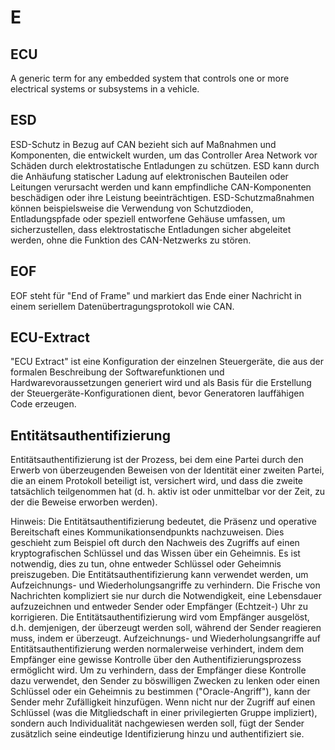 # E

## ECU

A generic term for any embedded system that controls one or more electrical systems or subsystems in a vehicle.

## ESD

ESD-Schutz in Bezug auf CAN bezieht sich auf Maßnahmen und Komponenten, die entwickelt wurden, um das Controller Area Network vor Schäden durch elektrostatische Entladungen zu schützen. ESD kann durch die Anhäufung statischer Ladung auf elektronischen Bauteilen oder Leitungen verursacht werden und kann empfindliche CAN-Komponenten beschädigen oder ihre Leistung beeinträchtigen. ESD-Schutzmaßnahmen können beispielsweise die Verwendung von Schutzdioden, Entladungspfade oder speziell entworfene Gehäuse umfassen, um sicherzustellen, dass elektrostatische Entladungen sicher abgeleitet werden, ohne die Funktion des CAN-Netzwerks zu stören.

## EOF

EOF steht für "End of Frame" und markiert das Ende einer Nachricht in einem seriellem Datenübertragungsprotokoll wie CAN.

## ECU-Extract 

"ECU Extract" ist eine Konfiguration der einzelnen Steuergeräte, die aus der formalen Beschreibung der Softwarefunktionen und Hardwarevoraussetzungen generiert wird und als Basis für die Erstellung der Steuergeräte-Konfigurationen dient, bevor Generatoren lauffähigen Code erzeugen.

## Entitätsauthentifizierung

Entitätsauthentifizierung ist der Prozess, bei dem eine Partei durch den Erwerb von überzeugenden Beweisen von der Identität einer zweiten Partei, die an einem Protokoll beteiligt ist, versichert wird, und dass die zweite tatsächlich teilgenommen hat (d. h. aktiv ist oder unmittelbar vor der Zeit, zu der die Beweise erworben werden).

Hinweis: Die Entitätsauthentifizierung bedeutet, die Präsenz und operative Bereitschaft eines Kommunikationsendpunkts nachzuweisen. Dies geschieht zum Beispiel oft durch den Nachweis des Zugriffs auf einen kryptografischen Schlüssel und das Wissen über ein Geheimnis. Es ist notwendig, dies zu tun, ohne entweder Schlüssel oder Geheimnis preiszugeben. Die Entitätsauthentifizierung kann verwendet werden, um Aufzeichnungs- und Wiederholungsangriffe zu verhindern. Die Frische von Nachrichten kompliziert sie nur durch die Notwendigkeit, eine Lebensdauer aufzuzeichnen und entweder Sender oder Empfänger (Echtzeit-) Uhr zu korrigieren. Die Entitätsauthentifizierung wird vom Empfänger ausgelöst, d.h. demjenigen, der überzeugt werden soll, während der Sender reagieren muss, indem er überzeugt. Aufzeichnungs- und Wiederholungsangriffe auf Entitätsauthentifizierung werden normalerweise verhindert, indem dem Empfänger eine gewisse Kontrolle über den Authentifizierungsprozess ermöglicht wird. Um zu verhindern, dass der Empfänger diese Kontrolle dazu verwendet, den Sender zu böswilligen Zwecken zu lenken oder einen Schlüssel oder ein Geheimnis zu bestimmen ("Oracle-Angriff"), kann der Sender mehr Zufälligkeit hinzufügen. Wenn nicht nur der Zugriff auf einen Schlüssel (was die Mitgliedschaft in einer privilegierten Gruppe impliziert), sondern auch Individualität nachgewiesen werden soll, fügt der Sender zusätzlich seine eindeutige Identifizierung hinzu und authentifiziert sie.